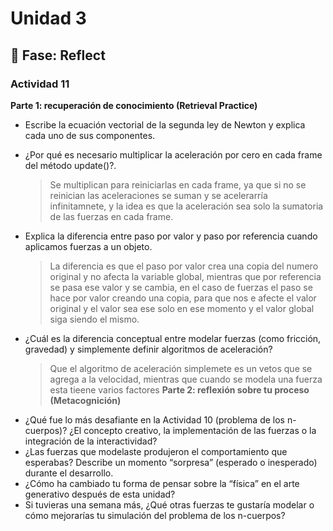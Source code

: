 # Unidad 3


## 🤔 Fase: Reflect

### Actividad 11
**Parte 1: recuperación de conocimiento (Retrieval Practice)**

- Escribe la ecuación vectorial de la segunda ley de Newton y explica cada uno de sus componentes.
  > 
- ¿Por qué es necesario multiplicar la aceleración por cero en cada frame del método update()?.
  > Se multiplican para reiniciarlas en cada frame, ya que si no se reinician las aceleraciones se suman y se acelerarría infinitamnete, y la idea es que la aceleración sea solo la sumatoria de las fuerzas en cada frame.
- Explica la diferencia entre paso por valor y paso por referencia cuando aplicamos fuerzas a un objeto.
  > La diferencia es que el paso por valor crea una copia del numero original y no afecta la variable global, mientras que por referencia se pasa ese valor y se cambia, en el caso de fuerzas el paso se hace por valor creando una copia, para que nos e afecte el valor original y el valor sea ese solo en ese momento y el valor global siga siendo el mismo.
- ¿Cuál es la diferencia conceptual entre modelar fuerzas (como fricción, gravedad) y simplemente definir algoritmos de aceleración?
  > Que el algoritmo de aceleración simplemete es un vetos que se agrega a la velocidad, mientras que cuando se modela una fuerza esta tieene varios factores 
**Parte 2: reflexión sobre tu proceso (Metacognición)**
- ¿Qué fue lo más desafiante en la Actividad 10 (problema de los n-cuerpos)? ¿El concepto creativo, la implementación de las fuerzas o la integración de la interactividad?
- ¿Las fuerzas que modelaste produjeron el comportamiento que esperabas? Describe un momento “sorpresa” (esperado o inesperado) durante el desarrollo.
- ¿Cómo ha cambiado tu forma de pensar sobre la “física” en el arte generativo después de esta unidad?
- Si tuvieras una semana más, ¿Qué otras fuerzas te gustaría modelar o cómo mejorarías tu simulación del problema de los n-cuerpos?

